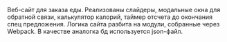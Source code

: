 Веб-сайт для заказа еды. Реализованы слайдеры, модальные окна для обратной связи, калькулятор калорий, таймер отсчета до окончания спец предложения. 
Логика сайта разбита на модули, собранные через Webpack. В качестве аналогка бд используется json-файл. 
